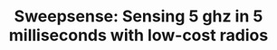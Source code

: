 ---
layout: publication
title: 'Sweepsense: Sensing 5 ghz in 5 milliseconds with low-cost radios'
short_title: 'Sweepsense: Sensing 5 ghz in 5 milliseconds with low-cost radios'
authors: Y Guddeti, R Subbaraman, M Khazraee, A Schulman, D Bharadia,
conference: NSDI 2020 -- Acceptance rate 12.5% (30 papers accepted out of 240 submitted)
confurl: https://doi.org/10.1145/2486001
paper: /files/papers/sweepsense.pdf
excerpt: '10 cites: https://scholar.google.com/scholar?oi=bibs\&amp;hl=en\&amp;cites=14234708084808496076'
tags: Uncategorized
---